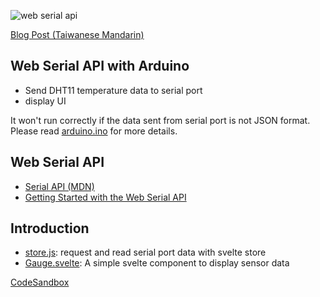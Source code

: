 ![web serial api](https://dnf7fm7877tpg.cloudfront.net/images/svvrERHay1dRsqnS563US6.jpg)

[Blog Post (Taiwanese Mandarin)](https://blog.kalan.dev/2021-03-21-web-serial-api-with-arduino/)

## Web Serial API with Arduino

* Send DHT11 temperature data to serial port
* display UI

It won't run correctly if the data sent from serial port is not JSON format. Please read [arduino.ino](./src/arduino.ino) for more details.

## Web Serial API

- [Serial API (MDN)](https://developer.mozilla.org/en-US/docs/Web/API/Serial)
- [Getting Started with the Web Serial API](https://codelabs.developers.google.com/codelabs/web-serial#0)

## Introduction

- [store.js](./src/store.js): request and read serial port data with svelte store
- [Gauge.svelte](./src/Gauge.svelte): A simple svelte component to display sensor data

[CodeSandbox](https://codesandbox.io/s/simple-gauge-j4371)
